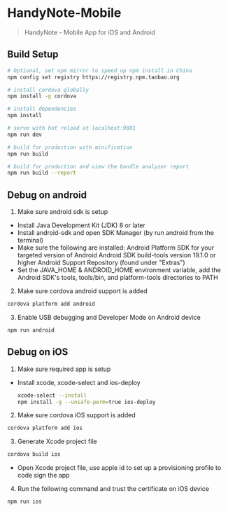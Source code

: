 # HandyNote-Mobile

> HandyNote - Mobile App for iOS and Android

## Build Setup

``` bash
# Optional, set npm mirror to speed up npm install in China
npm config set registry https://registry.npm.taobao.org

# install cordova globally
npm install -g cordova

# install dependencies
npm install

# serve with hot reload at localhost:9081
npm run dev

# build for production with minification
npm run build

# build for production and view the bundle analyzer report
npm run build --report
```

## Debug on android

1. Make sure android sdk is setup

  - Install Java Development Kit (JDK) 8 or later
  - Install android-sdk and open SDK Manager (by run android from the terminal)
  - Make sure the following are installed:
          Android Platform SDK for your targeted version of Android
          Android SDK build-tools version 19.1.0 or higher
          Android Support Repository (found under "Extras")
  - Set the JAVA_HOME & ANDROID_HOME environment variable, add the Android SDK's tools, tools/bin, and platform-tools directories to PATH

2. Make sure cordova android support is added
```bash
cordova platform add android
```

3. Enable USB debugging and Developer Mode on Android device
```bash
npm run android
```

## Debug on iOS

1. Make sure required app is setup
  - Install xcode, xcode-select and ios-deploy
    ```bash
    xcode-select --install
    npm install -g --unsafe-perm=true ios-deploy
    ```

2. Make sure cordova iOS support is added
```bash
cordova platform add ios
```

3. Generate Xcode project file
  ```bash
  cordova build ios
  ```
  - Open Xcode project file, use apple id to set up a provisioning profile to code sign the app

4. Run the following command and trust the certificate on iOS device
```bash
npm run ios
```
